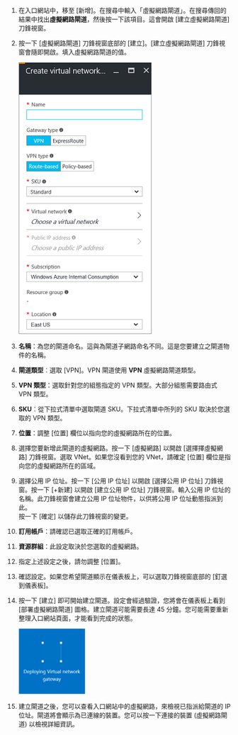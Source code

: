 1. 在入口網站中，移至 [新增]。在搜尋中輸入「虛擬網路閘道」。在搜尋傳回的結果中找出**虛擬網路閘道**，然後按一下該項目。這會開啟 [建立虛擬網路閘道] 刀鋒視窗。
2. 按一下 [虛擬網路閘道] 刀鋒視窗底部的 [建立]。[建立虛擬網路閘道] 刀鋒視窗會隨即開啟。填入虛擬網路閘道的值。

	![建立虛擬網路閘道刀鋒視窗欄位](./media/vpn-gateway-add-gw-rm-portal-include/createvnetgw300.png "建立虛擬網路閘道刀鋒視窗欄位")

3. **名稱**：為您的閘道命名。這與為閘道子網路命名不同。這是您要建立之閘道物件的名稱。

4. **閘道類型**︰選取 [VPN]。VPN 閘道使用 **VPN** 虛擬網路閘道類型。

5. **VPN 類型**：選取針對您的組態指定的 VPN 類型。大部分組態需要路由式 VPN 類型。

6. **SKU**︰從下拉式清單中選取閘道 SKU。下拉式清單中所列的 SKU 取決於您選取的 VPN 類型。

7. **位置**：調整 [位置] 欄位以指向您的虛擬網路所在的位置。
 
8. 選擇您要新增此閘道的虛擬網路。按一下 [虛擬網路] 以開啟 [選擇擇虛擬網路] 刀鋒視窗。選取 VNet。如果您沒看到您的 VNet，請確定 [位置] 欄位是指向您的虛擬網路所在的區域。

9. 選擇公用 IP 位址。按一下 [公用 IP 位址] 以開啟 [選擇公用 IP 位址] 刀鋒視窗。按一下 [+新建] 以開啟 [建立公用 IP 位址] 刀鋒視窗。輸入公用 IP 位址的名稱。此刀鋒視窗會建立公用 IP 位址物件，以供將公用 IP 位址動態指派到此。<br>按一下 [確定] 以儲存此刀鋒視窗的變更。

10. **訂用帳戶**：請確認已選取正確的訂用帳戶。

11. **資源群組**：此設定取決於您選取的虛擬網路。

12. 指定上述設定之後，請勿調整 [位置]。

13. 確認設定。如果您希望閘道顯示在儀表板上，可以選取刀鋒視窗底部的 [釘選到儀表板]。

14. 按一下 [建立] 即可開始建立閘道。設定會經過驗證，您將會在儀表板上看到 [部署虛擬網路閘道] 圖格。建立閘道可能需要長達 45 分鐘。您可能需要重新整理入口網站頁面，才能看到完成的狀態。

	![部署虛擬網路閘道](./media/vpn-gateway-add-gw-rm-portal-include/deployvnetgw150.png "部署虛擬網路閘道")

11. 建立閘道之後，您可以查看入口網站中的虛擬網路，來檢視已指派給閘道的 IP 位址。閘道將會顯示為已連線的裝置。您可以按一下連接的裝置 (虛擬網路閘道) 以檢視詳細資訊。

<!---HONumber=AcomDC_1005_2016-->